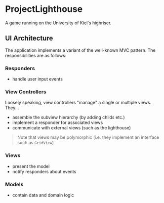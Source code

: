 # ProjectLighthouse
A game running on the University of Kiel's highriser.

## UI Architecture
The application implements a variant of the well-known MVC pattern. The responsibilities are as follows:

### Responders
* handle user input events

### View Controllers
Loosely speaking, view controllers "manage" a single or multiple views. They...

* assemble the subview hierarchy (by adding childs etc.)
* implement a responder for associated views
* communicate with external views (such as the lighthouse)

> Note that views may be polymorphic (i.e. they implement an interface such as `GridView`)

### Views
* present the model
* notify responders about events

### Models
* contain data and domain logic
